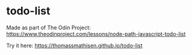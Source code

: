 # todo-list
Made as part of The Odin Project:
https://www.theodinproject.com/lessons/node-path-javascript-todo-list

Try it here:
https://thomassmathisen.github.io/todo-list